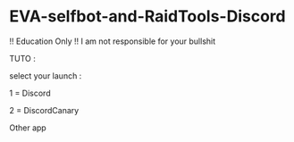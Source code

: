 # EVA-selfbot-and-RaidTools-Discord

!! Education Only !! 
I am not responsible for your bullshit

TUTO : 

select your launch :


  1 = Discord
 
 2 = DiscordCanary 
 
 Other app 
